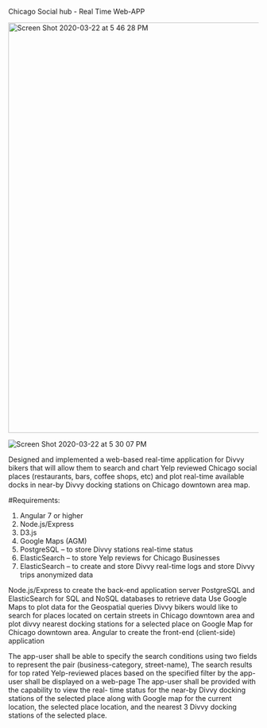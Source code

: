 Chicago Social hub - Real Time Web-APP

 <img width="826" alt="Screen Shot 2020-03-22 at 5 46 28 PM" src="https://user-images.githubusercontent.com/57274566/77263018-13542600-6c65-11ea-922e-316191ce1703.png">

![Screen Shot 2020-03-22 at 5 30 07 PM](https://user-images.githubusercontent.com/57274566/77263028-26ff8c80-6c65-11ea-908e-faf3fb86c414.png)



Designed and implemented a web-based real-time application for Divvy bikers that will allow them to search and chart Yelp reviewed Chicago social places (restaurants, bars, coffee shops, etc) and plot real-time available docks in near-by Divvy docking stations on Chicago downtown area map.

#Requirements: 
1. Angular 7 or higher
2. Node.js/Express
3. D3.js
4. Google Maps (AGM)
5. PostgreSQL – to store Divvy stations real-time status
6. ElasticSearch – to store Yelp reviews for Chicago Businesses
7. ElasticSearch – to create and store Divvy real-time logs and store Divvy trips anonymized data

Node.js/Express to create the back-end application server
PostgreSQL and ElasticSearch for SQL and NoSQL databases to retrieve data
Use Google Maps to plot data for the Geospatial queries
Divvy bikers would like to search for places located on certain streets in Chicago downtown area and plot divvy nearest docking stations for a selected place on Google Map for Chicago downtown area.
Angular to create the front-end (client-side) application

The app-user shall be able to specify the search conditions using two fields to represent the pair (business-category, street-name),
The search results for top rated Yelp-reviewed places based on the specified filter by the app-user shall be displayed on a web-page
The app-user shall be provided with the capability to view the real- time status for the near-by Divvy docking stations of the selected place along with Google map for the current location, the selected place location, and the nearest 3 Divvy docking stations of the selected place.




